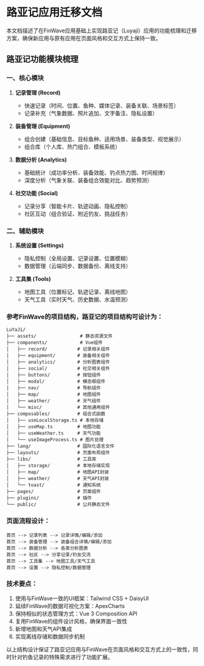 # 路亚记应用迁移文档

本文档描述了在FinWave应用基础上实现路亚记（Luyaji）应用的功能梳理和迁移方案，确保新应用与原有应用在页面风格和交互方式上保持一致。

## 路亚记功能模块梳理

### 一、核心模块

1. **记录管理 (Record)**
   - 快速记录（时间、位置、鱼种、媒体记录、装备关联、场景标签）
   - 记录补充（气象数据、照片追加、文字备注、隐私设置）

2. **装备管理 (Equipment)**
   - 组合创建（基础信息、目标鱼种、适用场景、装备类型、视觉展示）
   - 组合库（个人库、热门组合、模板系统）

3. **数据分析 (Analytics)**
   - 基础统计（成功率分析、装备效能、钓点热力图、时间规律）
   - 深度分析（气象关联、装备组合效能对比、趋势预测）

4. **社交功能 (Social)**
   - 记录分享（智能卡片、轨迹动画、隐私控制）
   - 社区互动（组合验证、附近钓友、挑战任务）

### 二、辅助模块

1. **系统设置 (Settings)**
   - 隐私控制（全局设置、记录设置、位置模糊）
   - 数据管理（云端同步、数据备份、离线支持）

2. **工具集 (Tools)**
   - 地图工具（位置标记、轨迹记录、离线地图）
   - 天气工具（实时天气、历史数据、水温预测）

### 参考FinWave的项目结构，路亚记的项目结构可设计为：

```
LuYaJi/
├── assets/                # 静态资源文件
├── components/            # Vue组件
│   ├── record/           # 记录相关组件
│   ├── equipment/        # 装备相关组件
│   ├── analytics/        # 分析图表组件
│   ├── social/           # 社交相关组件
│   ├── buttons/          # 按钮组件
│   ├── modal/            # 模态框组件
│   ├── nav/              # 导航组件
│   ├── map/              # 地图组件
│   ├── weather/          # 天气组件
│   └── misc/             # 其他通用组件
├── composables/          # 组合式函数
│   ├── useLocalStorage.ts # 本地存储
│   ├── useMap.ts         # 地图功能
│   ├── useWeather.ts     # 天气功能
│   └── useImageProcess.ts # 图片处理
├── lang/                 # 国际化语言文件
├── layouts/              # 页面布局组件
├── libs/                 # 工具库
│   ├── storage/          # 本地存储实现
│   ├── map/              # 地图API封装
│   ├── weather/          # 天气API封装
│   └── toast/            # 通知系统
├── pages/                # 页面组件
├── plugins/              # 插件
└── public/               # 公共静态文件
```

### 页面流程设计：

```
首页 --> 记录列表 --> 记录详情/编辑/添加
首页 --> 装备管理 --> 装备组合详情/编辑/添加
首页 --> 数据分析 --> 各类分析图表
首页 --> 社区 --> 分享记录/钓友交流
首页 --> 工具集 --> 地图工具/天气工具
首页 --> 设置 --> 隐私控制/数据管理
```

### 技术要点：

1. 使用与FinWave一致的UI框架：Tailwind CSS + DaisyUI
2. 延续FinWave的数据可视化方案：ApexCharts
3. 保持相似的状态管理方式：Vue 3 Composition API
4. 复用FinWave的组件设计风格，确保界面一致性
5. 新增地图和天气API集成
6. 实现离线存储和数据同步机制

以上结构设计保证了路亚记应用与FinWave在页面风格和交互方式上的一致性，同时针对钓鱼记录的特殊需求进行了功能扩展。 